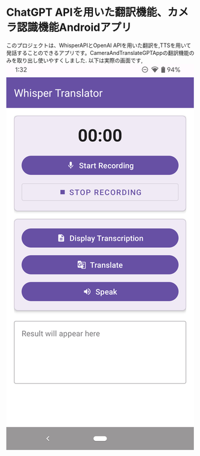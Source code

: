 # ChatGPT APIを用いた翻訳機能、カメラ認識機能Androidアプリ

このプロジェクトは、WhisperAPIとOpenAI APIを用いた翻訳を,TTSを用いて発話することのできるアプリです。CameraAndTranslateGPTAppの翻訳機能のみを取り出し使いやすくしました.
以下は実際の画面です,
![音声認識と翻訳機能](https://github.com/Shun0212/CameraAndTranslateGPTApp/blob/f8eadbe7e3ffd324caf924daced0d1d3ea7ba855/Screenshot_20240925-013203.png)
